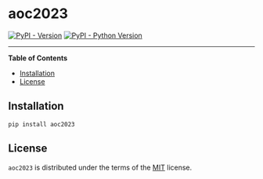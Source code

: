 # aoc2023

[![PyPI - Version](https://img.shields.io/pypi/v/aoc2023.svg)](https://pypi.org/project/aoc2023)
[![PyPI - Python Version](https://img.shields.io/pypi/pyversions/aoc2023.svg)](https://pypi.org/project/aoc2023)

-----

**Table of Contents**

- [Installation](#installation)
- [License](#license)

## Installation

```console
pip install aoc2023
```

## License

`aoc2023` is distributed under the terms of the [MIT](https://spdx.org/licenses/MIT.html) license.
